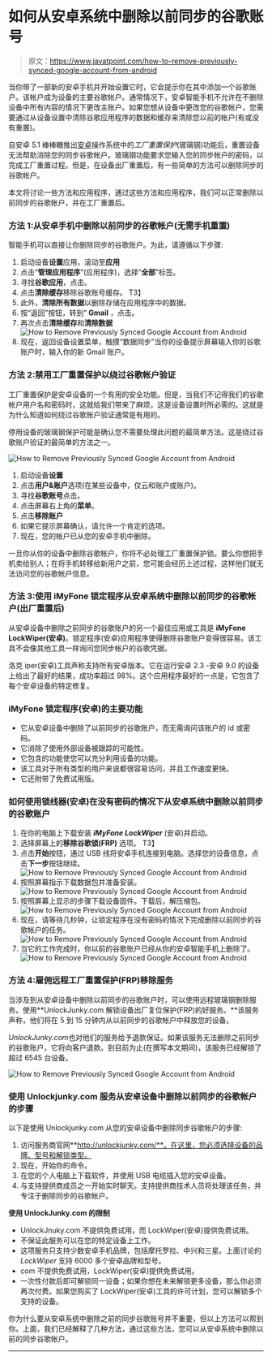 # 如何从安卓系统中删除以前同步的谷歌账号

> 原文：<https://www.javatpoint.com/how-to-remove-previously-synced-google-account-from-android>

当你带了一部新的安卓手机并开始设置它时，它会提示你在其中添加一个谷歌账户。该帐户成为设备的主要谷歌帐户。通常情况下，安卓智能手机不允许在不删除设备中所有内容的情况下更改主账户。如果您想从设备中更改您的谷歌帐户，您需要通过从设备设置中清除谷歌应用程序的数据和缓存来清除您以前的帐户(有或没有重置)。

自安卓 5.1 棒棒糖推出[安卓](https://www.javatpoint.com/android-tutorial)操作系统中的*工厂重置保护*(玻璃钢)功能后，重置设备无法帮助消除您的同步谷歌帐户。玻璃钢功能要求您输入您的同步帐户的密码，以完成工厂重置过程。但是，在设备出厂重置后，有一些简单的方法可以删除同步的谷歌帐户。

本文将讨论一些方法和应用程序，通过这些方法和应用程序，我们可以正常删除以前同步的谷歌帐户，并在工厂重置后。

### 方法 1:从安卓手机中删除以前同步的谷歌帐户(无需手机重置)

智能手机可以直接让你删除同步的谷歌账户。为此，请遵循以下步骤:

1.  启动设备**设置**应用，滚动至**应用**
2.  点击“**管理应用程序**”(应用程序)，选择“**全部**”标签。
3.  寻找**谷歌应用**，点击。
4.  点击**清除缓存**移除谷歌账号缓存。
    T3】
5.  此外，**清除所有数据**以删除存储在应用程序中的数据。
6.  按“返回”按钮，转到“ **Gmail** ，点击。
7.  再次点击**清除缓存**和**清除数据**
    ![How to Remove Previously Synced Google Account from Android](img/e977662856bda69dc54b367f5f8bd371.png)
8.  现在，返回设备设置菜单，触摸“数据同步”当你的设备提示屏幕输入你的谷歌账户时，输入你的新 Gmail 账户。

### 方法 2:禁用工厂重置保护以绕过谷歌帐户验证

工厂重置保护是安卓设备的一个有用的安全功能。但是，当我们不记得我们的谷歌帐户用户名和密码时，这就给我们带来了麻烦，这是设备设置时所必需的。这就是为什么知道如何绕过谷歌账户验证通常是有用的。

停用设备的玻璃钢保护可能是确认您不需要处理此问题的最简单方法。这是绕过谷歌账户验证的最简单的方法之一。

![How to Remove Previously Synced Google Account from Android](img/4075d224d1b0ebd2aa77a7edf4762627.png)

1.  启动设备**设置**
2.  点击**用户&账户**选项(在某些设备中，仅云和账户或账户)。
3.  寻找**谷歌账号**点击。
4.  点击屏幕右上角的**菜单**。
5.  点击**移除账户**
6.  如果它提示屏幕确认，请允许一个肯定的选项。
7.  现在，您的帐户已从您的安卓手机中删除。

一旦你从你的设备中删除谷歌帐户，你将不必处理工厂重置保护锁。要么你想把手机卖给别人；在将手机转移给新用户之前，您可能会经历上述过程，这样他们就无法访问您的谷歌帐户信息。

### 方法 3:使用 iMyFone 锁定程序从安卓系统中删除以前同步的谷歌帐户(出厂重置后)

从安卓设备中删除之前同步的谷歌账户的另一个最佳应用或工具是 **iMyFone LockWiper(安卓)**。锁定程序(安卓)应用程序使得删除谷歌账户变得很容易。该工具不会像其他工具一样询问您同步帐户的谷歌凭据。

洛克 iper(安卓)工具声称支持所有安卓版本。它在运行安卓 2.3 -安卓 9.0 的设备上给出了最好的结果，成功率超过 98%。这个应用程序最好的一点是，它包含了每个安卓设备的特定修复。

### iMyFone 锁定程序(安卓)的主要功能

*   它从安卓设备中删除了以前同步的谷歌账户，而无需询问该账户的 id 或密码。
*   它消除了使用外部设备被跟踪的可能性。
*   它包含的功能使您可以充分利用设备的功能。
*   该工具对于所有类型的用户来说都很容易访问，并且工作速度更快。
*   它还附带了免费试用版。

### 如何使用锁线器(安卓)在没有密码的情况下从安卓系统中删除以前同步的谷歌账户

1.  在你的电脑上下载安装 ***iMyFone LockWiper*** (安卓)并启动。
2.  选择屏幕上的**移除谷歌锁(FRP)** 选项。
    T3】
3.  点击**开始**按钮，通过 USB 线将安卓手机连接到电脑。选择您的设备信息，点击**下一步**按钮继续。
    ![How to Remove Previously Synced Google Account from Android](img/0a2c276babce01082db041de46e94c08.png)
4.  按照屏幕指示下载数据包并准备安装。
    ![How to Remove Previously Synced Google Account from Android](img/7c89e646d7984db64d994f7894a6bb46.png)
5.  按照屏幕上显示的步骤下载设备固件。下载后，解压缩包。
    ![How to Remove Previously Synced Google Account from Android](img/f8343754ad5ec857dd62ada3de9b26cf.png)
6.  现在，请等待几秒钟，让锁定程序在没有密码的情况下完成删除以前同步的谷歌帐户的任务。
    ![How to Remove Previously Synced Google Account from Android](img/e5320fb433e06b02458a4f6c762c4a2e.png)
7.  当它的工作完成时，你以前的谷歌账户已经从你的安卓智能手机上删除了。
    ![How to Remove Previously Synced Google Account from Android](img/59b56d97d5b637f9ce7164b71ca886f6.png)

### 方法 4:雇佣远程工厂重置保护(FRP)移除服务

当涉及到从安卓设备中删除以前同步的谷歌账户时，可以使用远程玻璃钢删除服务。使用**UnlockJunky.com 解锁设备出厂复位保护(FRP)的好服务。**该服务声称，他们将在 5 到 15 分钟内从以前同步的谷歌帐户中释放您的设备。

*UnlockJunky.com*也对他们的服务给予退款保证。如果该服务无法删除之前同步的谷歌账户，它将向客户退款。到目前为止(在撰写本文期间)，该服务已经解锁了超过 6545 台设备。

![How to Remove Previously Synced Google Account from Android](img/c0a69aba27ebfc490bdec66415da3b35.png)

### 使用 Unlockjunky.com 服务从安卓设备中删除以前同步的谷歌帐户的步骤

以下是使用 Unlockjunky.com 从您的安卓设备中删除同步谷歌帐户的步骤:

1.  访问服务商官网**http://unlockjunky.com/**。在这里，您必须选择设备的品牌、型号和解锁类型。
2.  现在，开始你的命令。
3.  在您的个人电脑上下载软件，并使用 USB 电缆插入您的安卓设备。
4.  与支持提供商成员之一开始实时聊天。支持提供商技术人员将处理该任务，并专注于删除同步的谷歌帐户。

**使用 UnlockJunky.com 的限制**

*   UnlockJnuky.com 不提供免费试用，而 LockWiper(安卓)提供免费试用。
*   不保证此服务可以在您的特定设备上工作。
*   这项服务只支持少数安卓手机品牌，包括摩托罗拉、中兴和三星。上面讨论的 *LockWiper* 支持 6000 多个安卓品牌和型号。
*   com 不提供免费试用，LockWiper(安卓)提供免费试用。
*   一次性付款后即可解锁同一设备；如果你想在未来解锁更多设备，那么你必须再次付费。如果您购买了 LockWiper(安卓)工具的许可计划，您可以解锁多个支持的设备。

你为什么要从安卓系统中删除之前的同步谷歌账号并不重要，但以上方法可以帮到你。上面，我们已经解释了几种方法，通过这些方法，您可以从安卓系统中删除以前的同步谷歌帐户。

* * *